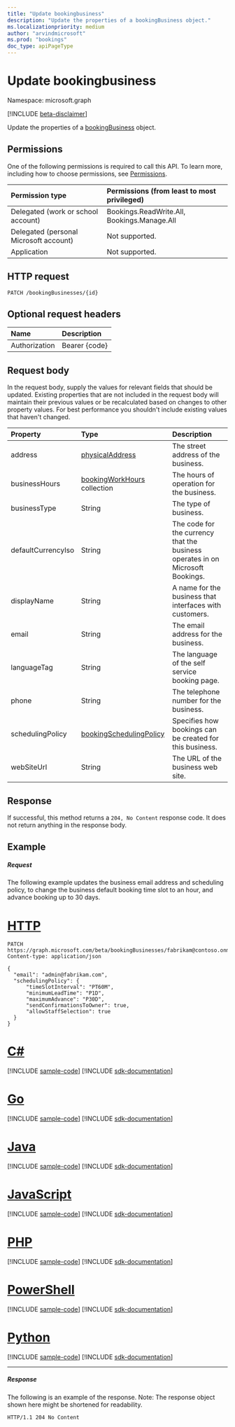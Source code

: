 ```yaml
---
title: "Update bookingbusiness"
description: "Update the properties of a bookingBusiness object."
ms.localizationpriority: medium
author: "arvindmicrosoft"
ms.prod: "bookings"
doc_type: apiPageType
---
```


# Update bookingbusiness

Namespace: microsoft.graph

 [!INCLUDE [beta-disclaimer](../../includes/beta-disclaimer.md)]

Update the properties of a [bookingBusiness](../resources/bookingbusiness.md) object.
## Permissions
One of the following permissions is required to call this API. To learn more, including how to choose permissions, see [Permissions](/graph/permissions-reference).

|Permission type      | Permissions (from least to most privileged)              |
|:--------------------|:---------------------------------------------------------|
|Delegated (work or school account) |  Bookings.ReadWrite.All, Bookings.Manage.All   |
|Delegated (personal Microsoft account) | Not supported.   |
|Application | Not supported.  |

## HTTP request
<!-- { "blockType": "ignored" } -->
```http
PATCH /bookingBusinesses/{id}
```
## Optional request headers
| Name       | Description|
|:-----------|:-----------|
| Authorization  | Bearer {code}|

## Request body
In the request body, supply the values for relevant fields that should be updated. Existing properties that are not included in the request body will maintain their previous values or be recalculated based on changes to other property values. For best performance you shouldn't include existing values that haven't changed.

| Property	   | Type	|Description|
|:---------------|:--------|:----------|
|address|[physicalAddress](../resources/physicaladdress.md)|The street address of the business.|
|businessHours|[bookingWorkHours](../resources/bookingworkhours.md) collection|The hours of operation for the business.|
|businessType|String|The type of business.|
|defaultCurrencyIso|String|The code for the currency that the business operates in on Microsoft Bookings.|
|displayName|String|A name for the business that interfaces with customers.|
|email|String|The email address for the business.|
|languageTag|String|The language of the self service booking page.
|phone|String|The telephone number for the business.|
|schedulingPolicy|[bookingSchedulingPolicy](../resources/bookingschedulingpolicy.md)|Specifies how bookings can be created for this business.|
|webSiteUrl|String|The URL of the business web site.|

## Response
If successful, this method returns a `204, No Content` response code. It does not return anything in the response body.
## Example
##### Request
The following example updates the business email address and scheduling policy, to change the business default booking time slot to an hour, and advance booking up to 30 days.

# [HTTP](#tab/http)
<!-- {
  "blockType": "request",
  "name": "update_bookingbusiness",
  "sampleKeys": ["fabrikam@contoso.onmicrosoft.com"]
}-->
```http
PATCH https://graph.microsoft.com/beta/bookingBusinesses/fabrikam@contoso.onmicrosoft.com
Content-type: application/json

{
  "email": "admin@fabrikam.com",
  "schedulingPolicy": {
      "timeSlotInterval": "PT60M",
      "minimumLeadTime": "P1D",
      "maximumAdvance": "P30D",
      "sendConfirmationsToOwner": true,
      "allowStaffSelection": true
  }
}
```

# [C#](#tab/csharp)
[!INCLUDE [sample-code](../includes/snippets/csharp/update-bookingbusiness-csharp-snippets.md)]
[!INCLUDE [sdk-documentation](../includes/snippets/snippets-sdk-documentation-link.md)]

# [Go](#tab/go)
[!INCLUDE [sample-code](../includes/snippets/go/update-bookingbusiness-go-snippets.md)]
[!INCLUDE [sdk-documentation](../includes/snippets/snippets-sdk-documentation-link.md)]

# [Java](#tab/java)
[!INCLUDE [sample-code](../includes/snippets/java/update-bookingbusiness-java-snippets.md)]
[!INCLUDE [sdk-documentation](../includes/snippets/snippets-sdk-documentation-link.md)]

# [JavaScript](#tab/javascript)
[!INCLUDE [sample-code](../includes/snippets/javascript/update-bookingbusiness-javascript-snippets.md)]
[!INCLUDE [sdk-documentation](../includes/snippets/snippets-sdk-documentation-link.md)]

# [PHP](#tab/php)
[!INCLUDE [sample-code](../includes/snippets/php/update-bookingbusiness-php-snippets.md)]
[!INCLUDE [sdk-documentation](../includes/snippets/snippets-sdk-documentation-link.md)]

# [PowerShell](#tab/powershell)
[!INCLUDE [sample-code](../includes/snippets/powershell/update-bookingbusiness-powershell-snippets.md)]
[!INCLUDE [sdk-documentation](../includes/snippets/snippets-sdk-documentation-link.md)]

# [Python](#tab/python)
[!INCLUDE [sample-code](../includes/snippets/python/update-bookingbusiness-python-snippets.md)]
[!INCLUDE [sdk-documentation](../includes/snippets/snippets-sdk-documentation-link.md)]

---

##### Response
The following is an example of the response. Note: The response object shown here might be shortened for readability.
<!-- {
  "blockType": "response",
  "truncated": true
} -->
```http
HTTP/1.1 204 No Content
```

<!-- uuid: 8fcb5dbc-d5aa-4681-8e31-b001d5168d79
2015-10-25 14:57:30 UTC -->
<!--
{
  "type": "#page.annotation",
  "description": "Update bookingbusiness",
  "keywords": "",
  "section": "documentation",
  "tocPath": "",
  "suppressions": [
  ]
}
-->


